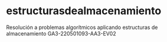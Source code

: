 # estructurasdealmacenamiento
Resolución a problemas algorítmicos aplicando estructuras de almacenamiento GA3-220501093-AA3-EV02
